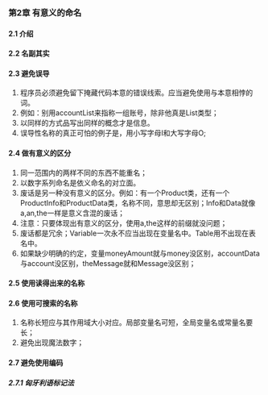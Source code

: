 ### 第2章 有意义的命名



#### 2.1 介绍

#### 2.2 名副其实

#### 2.3 避免误导

1. 程序员必须避免留下掩藏代码本意的错误线索。应当避免使用与本意相悖的词。
2. 例如：别用accountList来指称一组账号，除非他真是List类型；
3. 以同样的方式品写出同样的概念才是信息。
4. 误导性名称的真正可怕的例子是，用小写字母I和大写字母O;

#### 2.4 做有意义的区分

1. 同一范围内的两样不同的东西不能重名；
2. 以数字系列命名是依义命名的对立面。
3. 废话是另一种没有意义的区分。例如：有一个Product类，还有一个ProductInfo和ProductData类，名称不同，意思却无区别；Info和Data就像a,an,the一样是意义含混的废话；
4. 注意：只要体现出有意义的区分，使用a,the这样的前缀就没问题；
5. 废话都是冗余；Variable一次永不应当出现在变量名中。Table用不出现在表名中。
6. 如果缺少明确的约定，变量moneyAmount就与money没区别，accountData与account没区别，theMessage就和Message没区别；

#### 2.5 使用读得出来的名称

#### 2.6 使用可搜索的名称

1. 名称长短应与其作用域大小对应。局部变量名可短，全局变量名或常量名要长；
2. 避免出现魔法数字；

#### 2.7 避免使用编码

##### 2.7.1 匈牙利语标记法





